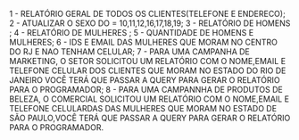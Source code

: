1 - RELATÓRIO GERAL DE TODOS OS CLIENTES(TELEFONE E ENDERECO);
2 - ATUALIZAR O SEXO DO = 10,11,12,16,17,18,19;
3 - RELATÓRIO DE HOMENS ;
4 - RELATÓRIO DE MULHERES ;
5 - QUANTIDADE DE HOMENS E MULHERES;
6 - IDS E EMAIL DAS MULHERES QUE MORAM NO CENTRO DO RJ E NAO TENHAM CELULAR;
7 - PARA UMA CAMPANHA DE MARKETING, O SETOR SOLICITOU UM RELATÓRIO COM O NOME,EMAIL E TELEFONE CELULAR DOS 
CLIENTES QUE MORAM NO  ESTADO DO RIO DE JANEIRO VOCÊ TERÁ QUE PASSAR A QUERY PARA GERAR O RELATÓRIO PARA O PROGRAMADOR;
8 - PARA UMA CAMPANNHA DE PRODUTOS DE BELEZA, O COMERCIAL SOLICITOU UM RELATÓRIO COM O NOME,EMAIL E TELEFONE CELULARDAS 
DAS MULHERES QUE MORAM NO ESTADO DE SÃO PAULO,VOCÊ TERÁ QUE PASSAR A QUERY PARA GERAR O RELATÓRIO PARA O PROGRAMADOR.
